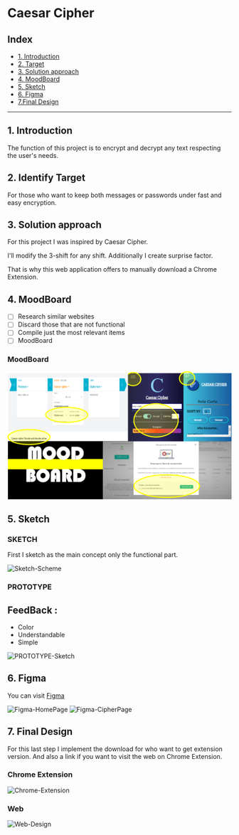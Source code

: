 # Caesar Cipher
## Index 

* [1. Introduction](#1-Introduction)
* [2. Target](#2-Target)
* [3. Solution approach](#3-Solution-approach)
* [4. MoodBoard](#4-MoodBoard)
* [5. Sketch](#5-Sketch)
* [6. Figma](#6-Figma)
* [7.Final Design ](#7-Final-design)


***

## 1. Introduction

The function of this project is to encrypt and decrypt any text respecting the user's needs.

## 2. Identify Target

For those who want to keep both messages or passwords under fast and easy encryption.

## 3. Solution approach

For this project I was inspired by Caesar Cipher.

I'll modify the 3-shift for any shift.
Additionally I create surprise factor.

That is why this web application offers to manually download a Chrome Extension.

## 4. MoodBoard

* [ ] Research similar websites
* [ ] Discard those that are not functional
* [ ] Compile just the most relevant items
* [ ] MoodBoard

### MoodBoard

![MoodBoard](https://raw.githubusercontent.com/CarlaSanchezCorrea/LIM014-cipher/19a2f27d29d065c218ef1a6360cf5fb479ce259e/MoadBoard_Caesar_Cipher.png)

## 5. Sketch

### SKETCH

First I sketch as the main concept only the functional part.

![Sketch-Scheme](https://user-images.githubusercontent.com/75837291/106395358-e79ae400-63cf-11eb-885d-925c06676b72.png)

### PROTOTYPE 

## FeedBack : 
  - Color
  - Understandable
  - Simple
  
![PROTOTYPE-Sketch](https://user-images.githubusercontent.com/75837291/106395199-dc938400-63ce-11eb-8e9c-ee69f07f8145.png)

## 6. Figma

  You can visit [Figma](https://www.figma.com/file/3Ke6o7MSSgRzcXehpaBfrN/Sketch_Caesar_Cipher-%3CLab%3E-Project_01?node-id=2%3A0)

![Figma-HomePage](https://user-images.githubusercontent.com/75837291/106396135-13b86400-63d4-11eb-93b0-7320ce483a2b.png)
![Figma-CipherPage](https://user-images.githubusercontent.com/75837291/106396139-1adf7200-63d4-11eb-831d-4d19c22812b3.png)

## 7. Final Design

  For this last step I implement the download for who want to get extension version.
  And also a link if you want to visit the web on Chrome Extension.

### Chrome Extension 

  ![Chrome-Extension](https://user-images.githubusercontent.com/75837291/106409663-0bc9e580-640f-11eb-9bc8-8e1e1616991e.png)
  
### Web 
  
   ![Web-Design](https://user-images.githubusercontent.com/75837291/106409654-053b6e00-640f-11eb-9757-d9b6111c51f0.png)
  
  


